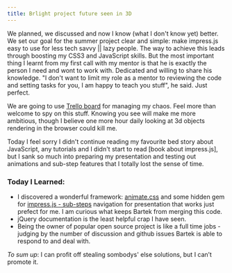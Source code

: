 ```yaml
---
title: Brlight project future seen in 3D
---
```


We planned, we discussed and now I know (what I don't know yet) better. We set our goal for the summer project clear and simple: make impress.js easy to use for less tech savvy || lazy people. The way to achieve this leads through boosting my CSS3 and JavaScript skills. But the most important thing I learnt from my first call with my mentor is that he is exactly the person I need and wont to work with. Dedicated and willing to share his knowledge. "I don't want to limit my role as a mentor to reviewing the code and setting tasks for you, I am happy to teach you stuff", he said. Just perfect.

We are going to use [Trello board](https://trello.com/board/impress-js-summer-of-code/51bee39938cdf46401002f4e) for managing my chaos. Feel more than welcome to spy on this stuff. Knowing you see will make me more ambitious, though I believe one more hour daily looking at 3d objects rendering in the browser could kill me.

Today I feel sorry I didn't continue reading my favourite bed story about JavaScript, any tutorials and I didn't start to read [book about impress.js], but I sank so much into preparing my presentation and testing out animations and sub-step features that I totally lost the sense of time.


### Today I Learned:

* I discovered a wonderful framework: [animate.css](http://daneden.me/animate/) and some hidden gem for [impress.js - sub-steps](https://github.com/tehfoo/impress.js) navigation for presentation that works just prefect for me. I am curious what keeps Bartek from merging this code.
* jQuery documentation is the least helpful crap I have seen. 
* Being the owner of popular open source project is like a full time jobs - judging by the number of discussion and github issues Bartek is able to respond to and deal with.

_To sum up_:
I can profit off stealing sombodys' else solutions, but I can’t promote it.